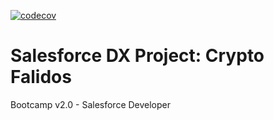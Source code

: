 [![codecov](https://codecov.io/gh/rbaruccojr/CryptoFalidos/graph/badge.svg?token=c2KxiDtEcl)](https://codecov.io/gh/Fatal1tyBarucco/CryptoFalidos)

# Salesforce DX Project: Crypto Falidos

Bootcamp v2.0 - Salesforce Developer

